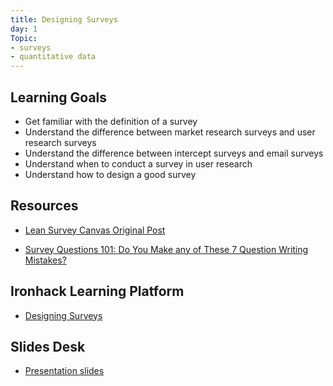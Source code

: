 ```yaml
---
title: Designing Surveys
day: 1
Topic:
- surveys
- quantitative data
---
```


Learning Goals
--------------

- Get familiar with the definition of a survey
- Understand the difference between market research surveys and user research surveys
- Understand the difference between intercept surveys and email surveys
- Understand when to conduct a survey in user research
- Understand how to design a good survey

Resources
---------
- [Lean Survey Canvas Original Post](https://www.linkedin.com/pulse/lean-survey-canvas-chris-thelwell/)

- [Survey Questions 101: Do You Make any of These 7 Question Writing Mistakes?](https://www.qualtrics.com/blog/writing-survey-questions/)


Ironhack Learning Platform
--------------------------
- [Designing Surveys](http://learn.ironhack.com/#/learning_unit/7012)


Slides Desk
-----------
- [Presentation slides](https://docs.google.com/presentation/d/11Rx2AsB8JvICK4ep8lreV4NJX1sz8dbqzgcytneeI9Y/edit#slide=id.g4123adfa1f_2_50)
